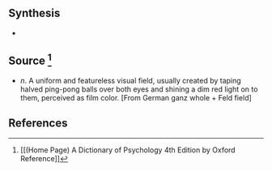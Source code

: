 ## Synthesis
- 
## Source [^1]
- $n$. A uniform and featureless visual field, usually created by taping halved ping-pong balls over both eyes and shining a dim red light on to them, perceived as film color. \[From German ganz whole + Feld field]
## References

[^1]: [[(Home Page) A Dictionary of Psychology 4th Edition by Oxford Reference]]